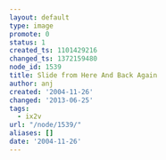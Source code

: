 ```yaml
---
layout: default
type: image
promote: 0
status: 1
created_ts: 1101429216
changed_ts: 1372159480
node_id: 1539
title: Slide from Here And Back Again
author: anj
created: '2004-11-26'
changed: '2013-06-25'
tags:
  - ix2v
url: "/node/1539/"
aliases: []
date: '2004-11-26'
---
```


